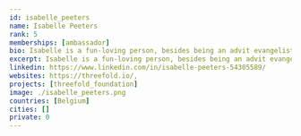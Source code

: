 ```yaml
---
id: isabelle_peeters
name: Isabelle Peeters
rank: 5
memberships: [ambassador]
bio: Isabelle is a fun-loving person, besides being an advit evangelist of the ThreeFold Movement she is the owner of the Veda boats and hosts retreats on the beautiful river Nile. Everything Isabella does comes from the heart with an enormous amount of passion. Her dreams is to help people grow in awareness, and make the world a more colorful and peaceful place by doing so.
excerpt: Isabelle is a fun-loving person, besides being an advit evangelist of the ThreeFold Movement.
linkedin: https://www.linkedin.com/in/isabelle-peeters-54305589/
websites: https://threefold.io/, 
projects: [threefold_foundation]
image: ./isabelle_peeters.png
countries: [Belgium]
cities: []
private: 0
---
```

